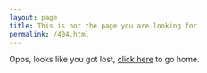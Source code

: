 ```yaml
---
layout: page
title: This is not the page you are looking for
permalink: /404.html
---
```


Opps, looks like you got lost, [click here](/) to go home.